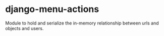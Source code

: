 django-menu-actions
===================

Module to hold and serialize the in-memory relationship between urls and objects and users.
